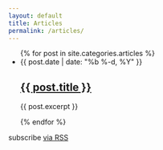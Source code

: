 ```yaml
---
layout: default
title: Articles
permalink: /articles/
---
```


<div class="two-column">


<div class="col-left">
  <article class="post-content">
    <ul class="post-list">
      {% for post in site.categories.articles %}
        <li>
          <span class="post-meta">{{ post.date | date: "%b %-d, %Y" }}</span>
          <h2><a class="post-link" href="{{ post.url | prepend: site.baseurl }}">{{ post.title }}</a></h2>
          <p>{{ post.excerpt }}</p>
        </li>
      {% endfor %}
    </ul>
    <p class="rss-subscribe">subscribe <a href="{{ "/feed.xml" | prepend: site.baseurl }}">via RSS</a></p>
  </article>
</div>



</div>
